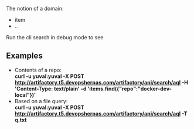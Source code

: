 
The notion of a domain:
- item
- ..

Run the cli search in debug mode to see

## Examples

- Contents of a repo:  
**curl -u yuval:yuval -X POST http://artifactory.t5.devopsherpas.com/artifactory/api/search/aql -H 'Content-Type: text/plain' -d 'items.find({"repo":"docker-dev-local"})'**
- Based on a file query:  
**curl -u yuval:yuval -X POST http://artifactory.t5.devopsherpas.com/artifactory/api/search/aql -T q.txt**
